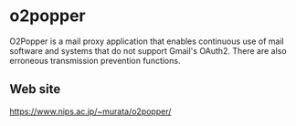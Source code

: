 # o2popper
O2Popper is a mail proxy application that enables continuous use of mail software and systems that do not support Gmail's OAuth2.
There are also erroneous transmission prevention functions.

## Web site
https://www.nips.ac.jp/~murata/o2popper/
